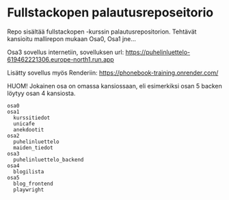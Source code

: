 # Fullstackopen palautusreposeitorio

Repo sisältää fullstackopen -kurssin palautusrepositorion. Tehtävät kansioitu mallirepon mukaan Osa0, Osa1 jne...

Osa3 sovellus internetiin, sovelluksen url: https://puhelinluettelo-619462221306.europe-north1.run.app

Lisätty sovellus myös Renderiin: https://phonebook-training.onrender.com/

HUOM! Jokainen osa on omassa kansiossaan, eli esimerkiksi osan 5 backen löytyy osan 4 kansiosta.

```
osa0
osa1
  kurssitiedot
  unicafe
  anekdootit
osa2
  puhelinluettelo
  maiden_tiedot
osa3
  puhelinluettelo_backend
osa4
  blogilista
osa5
  blog_frontend
  playwright
```

